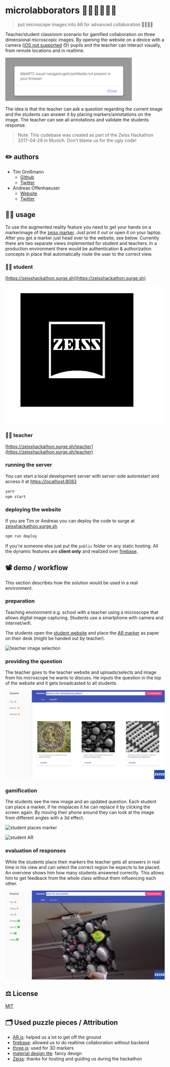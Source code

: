 # microlabborators 👩‍👦‍👦🔬👩‍🏫

> put microscope images into AR for advanced collaboration 🔮🔬👩‍🏫

Teacher/student classroom scenario for gamified collaboration on three dimensional microscopic images.
By opening the website on a device with a camera ([iOS not supported](https://webkit.org/status/#specification-webrtc) 😓) pupils and the teacher can interact visually, from remote locations and in realtime.

![safari fails](./safari-fail.png)

The idea is that the teacher can ask a question regarding the current image and the students can answer it by placing markers/annotations on the image. The teacher can see all annotations and validate the students response.

> Note: This codebase was created as part of the Zeiss Hackathon 2017-04-29 in Munich. Don't blame us for the ugly code!

## ✏️ authors

* Tim Großmann
  * [Github](http://github.com/timgrossmann)
  * [Twitter](https://twitter.com/timigrossmann)
* Andreas Offenhaeuser
  * [Website](http://anoff.io)
  * [Twitter](https://twitter.com/an0xff)

## 👾🦄 usage

To use the augmented reality feature you need to get your hands on a markerimage of the [zeiss marker](./public/markers/zeiss.jpg). Just print it out or open it on your laptop. After you got a marker just head over to the website, see below.
Currently there are two separate views implemented for student and teachers. In a production environment there would be authentication & authorization concepts in place that automatically route the user to the correct view.

### 👨‍🎓 student

[https://zeisshackathon.surge.sh](https://zeisshackathon.surge.sh)

![AR marker](./public/markers/zeiss.jpg)

### 👩‍🏫 teacher

[https://zeisshackathon.surge.sh/teacher](https://zeisshackathon.surge.sh/teacher)

### running the server

You can start a local development server with server-side autorestart and access it at [https://localhost:8083](https://localhost:8083)

```sh
yarn
npm start
```

### deploying the website

If you are Tim or Andreas you can deploy the code to surge at [zeisshackathon.surge.sh](https://zeisshackathon.surge.sh)

```sh
npm run deploy
```

If you're someone else just put the `public` folder on any static hosting.
All the dynamic features are **client only** and realized over [firebase](http://firebase.com).

## 📽 demo / workflow

This section describes how the solution would be used in a real environment.

### preparation

Teaching environment e.g. school with a teacher using a microscope that allows digital image capturing. Students use a smartphone with camera and internet/wifi.

The students open the [student website](https://zeisshackathon.surge.sh) and place the [AR marker](./public/markers/zeiss.jpg) as paper on their desk (might be handed out by teacher).

![teacher image selection](./demo/student_marker.png)

### providing the question

The teacher goes to the teacher website and uploads/selects and image from his microscope he wants to discuss. He inputs the question in the top of the website and it gets broadcasted to all students.

![teacher image selection](./demo/teacher_image_upload.png)

### gamification

The students see the new image and an updated question. Each student can place a marker, if he misplaces it he can replace it by clicking the screen again.
By moving their phone around they can look at the image from different angles with a 3d effect.

![student places marker](./demo/student_3d.png)

![student AR](./demo/student_ar.gif)

### evaluation of responses

While the students place their markers the teacher gets all answers in real time in his view and can select the correct region he expects to be placed. An overview shows him how many students answered correctly. This allows him to get feedback from the whole class without them influencing each other.

![teacher results](./demo/teacher_results.png)

## ⚖️ License

[MIT](./LICENSE)

## 🗂 Used puzzle pieces / Attribution

* [AR.js](https://github.com/jeromeetienne/AR.js): helped us a lot to get off the ground
* [firebase](firebase.google.com): allowed us to do realtime collaboration without backend
* [three.js](https://github.com/jeromeetienne/AR.js/tree/master/three.js): used for 3D markers
* [material design lite](https://getmdl.io/components/index.html): fancy design
* [Zeiss](https://www.zeiss.com): thanks for hosting and guiding us during the hackathon
